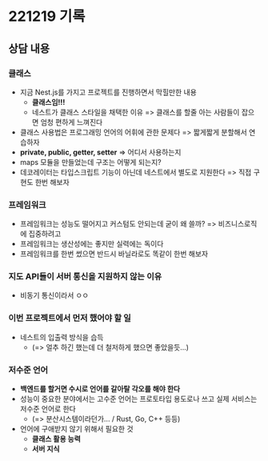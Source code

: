# 221219 기록
## 상담 내용
### 클래스
- 지금 Nest.js를 가지고 프로젝트를 진행하면서 막힐만한 내용
  - **클래스임!!!** 
  - 네스트가 클래스 스타일을 채택한 이유 => 클래스를 할줄 아는 사람들이 잡으면 엄청 편하게 느껴진다
- 클래스 사용법은 프로그래밍 언어의 어휘에 관한 문제다 => 짧게짧게 분할해서 연습하자
- **private, public, getter, setter** => 어디서 사용하는지
- maps 모듈을 만들었는데 구조는 어떻게 되는지?
- 데코레이터는 타입스크립트 기능이 아닌데 네스트에서 별도로 지원한다 => 직접 구현도 한번 해보자

### 프레임워크
- 프레임워크는 성능도 떨어지고 커스텀도 안되는데 굳이 왜 쓸까? => 비즈니스로직에 집중하려고
- 프레임워크는 생산성에는 좋지만 실력에는 독이다
- 프레임워크를 한번 썼으면 반드시 바닐라로도 똑같이 한번 해보자

### 지도 API들이 서버 통신을 지원하지 않는 이유
- 비동기 통신이라서 ㅇㅇ

### 이번 프로젝트에서 먼저 했어야 할 일
- 네스트의 입출력 방식을 습득 
  - (=> 얼추 하긴 했는데 더 철저하게 했으면 좋았을듯...)

### 저수준 언어
- **백엔드를 할거면 수시로 언어를 갈아탈 각오를 해야 한다**
- 성능이 중요한 분야에서는 고수준 언어는 프로토타입 용도로나 쓰고 실제 서비스는 저수준 언어로 한다
  - (=> 분산시스템이라던가... / Rust, Go, C++ 등등)
- 언어에 구애받지 않기 위해서 필요한 것
	- **클래스 활용 능력**
	- **서버 지식**
